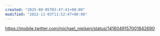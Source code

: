 ```yaml
---
created: "2025-09-05T03:47:41+00:00"
modified: "2022-11-03T11:52:47+00:00"
---
```

https://mobile.twitter.com/michael_nielsen/status/1416049157001842690

 